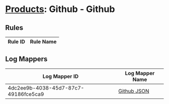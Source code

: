 # [Products](README.md): Github - Github

## Rules

|Rule ID|Rule Name|
|----|----|


## Log Mappers

|Log Mapper ID|Log Mapper Name|
|----|----|
|4dc2ee9b-4038-45d7-87c7-49186fce5ca9|[Github JSON](../mappings/4dc2ee9b-4038-45d7-87c7-49186fce5ca9.md)|



